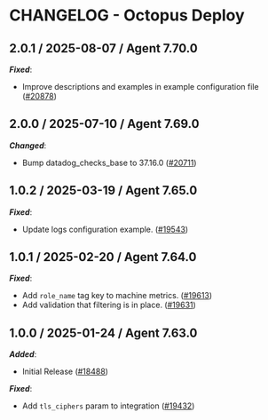 # CHANGELOG - Octopus Deploy

<!-- towncrier release notes start -->

## 2.0.1 / 2025-08-07 / Agent 7.70.0

***Fixed***:

* Improve descriptions and examples in example configuration file ([#20878](https://github.com/DataDog/integrations-core/pull/20878))

## 2.0.0 / 2025-07-10 / Agent 7.69.0

***Changed***:

* Bump datadog_checks_base to 37.16.0 ([#20711](https://github.com/DataDog/integrations-core/pull/20711))

## 1.0.2 / 2025-03-19 / Agent 7.65.0

***Fixed***:

* Update logs configuration example. ([#19543](https://github.com/DataDog/integrations-core/pull/19543))

## 1.0.1 / 2025-02-20 / Agent 7.64.0

***Fixed***:

* Add `role_name` tag key to machine metrics. ([#19613](https://github.com/DataDog/integrations-core/pull/19613))
* Add validation that filtering is in place. ([#19631](https://github.com/DataDog/integrations-core/pull/19631))

## 1.0.0 / 2025-01-24 / Agent 7.63.0

***Added***:

* Initial Release ([#18488](https://github.com/DataDog/integrations-core/pull/18488))

***Fixed***:

* Add `tls_ciphers` param to integration ([#19432](https://github.com/DataDog/integrations-core/pull/19432))
